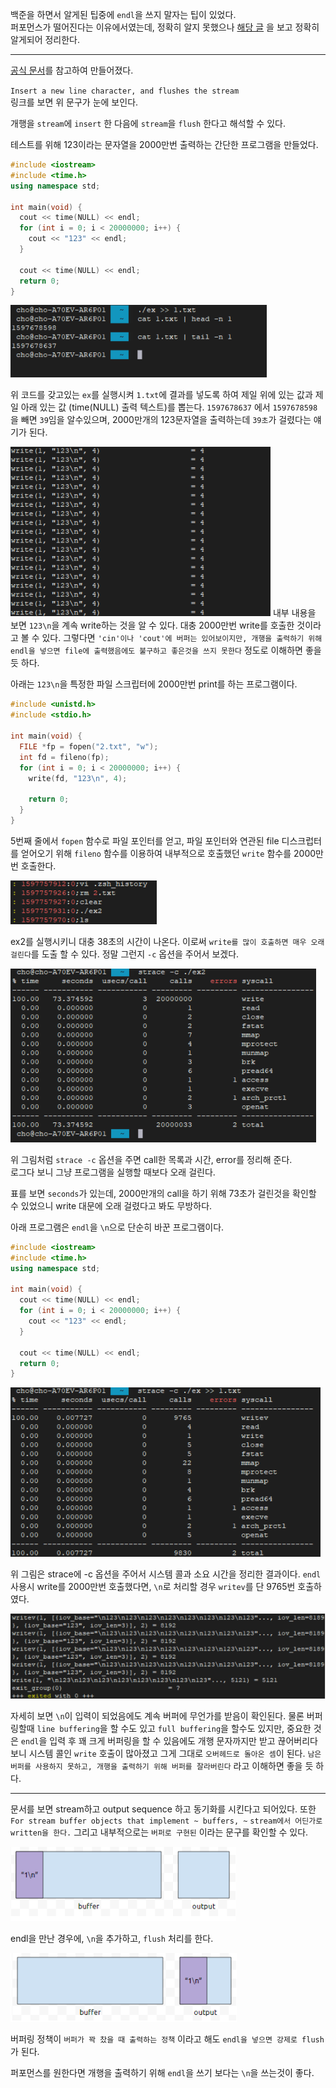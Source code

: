 백준을 하면서 알게된 팁중에 `endl`을 쓰지 말자는 팁이 있었다.  
퍼포먼스가 떨어진다는 이유에서였는데, 정확히 알지 못했으나 [해당 글](https://codingdog.tistory.com/entry/%ED%95%AD%EC%83%81-flush%EB%A5%BC-%ED%95%B4%EC%84%9C-%EB%8A%90%EB%A6%B0-c-endl) 을 보고 정확히 알게되어 정리한다.

---

[공식 문서](http://www.cplusplus.com/reference/ostream/endl/)를 참고하여 만들어졌다.

`Insert a new line character, and flushes the stream`  
링크를 보면 위 문구가 눈에 보인다.

개행을 `stream`에 `insert` 한 다음에 `stream`을 `flush` 한다고 해석할 수 있다.

테스트를 위해 123이라는 문자열을 2000만번 출력하는 간단한 프로그램을 만들었다.  

```cpp
#include <iostream>
#include <time.h>
using namespace std;

int main(void) {
  cout << time(NULL) << endl;
  for (int i = 0; i < 20000000; i++) {
    cout << "123" << endl;
  }

  cout << time(NULL) << endl;
  return 0;
}
```

![](./images/2020-08-20-09-23-44.png)

위 코드를 갖고있는 `ex`를 실행시켜 `1.txt`에 결과를 넣도록 하여 제일 위에 있는 값과 제일 아래 있는 값 (time(NULL) 출력 텍스트)를 뽑는다.
`1597678637` 에서 `1597678598`을 빼면 `39`임을 알수있으며, 2000만개의 123문자열을 출력하는데 `39초`가 걸렸다는 얘기가 된다.

![](./images/2020-08-20-09-26-19.png)
내부 내용을 보면 `123\n`을 계속 write하는 것을 알 수 있다. 대충 2000만번 write를 호출한 것이라고 볼 수 있다.
그렇다면 `'cin'이나 'cout'에 버퍼는 있어보이지만, 개행을 출력하기 위해 endl을 넣으면 file에 출력했음에도 불구하고 좋은것을 쓰지 못한다` 정도로 이해하면 좋을 듯 하다.

아래는 `123\n`을 특정한 파일 스크립터에 2000만번 print를 하는 프로그램이다.

```cpp
#include <unistd.h>
#include <stdio.h>

int main(void) {
  FILE *fp = fopen("2.txt", "w");
  int fd = fileno(fp);
  for (int i = 0; i < 20000000; i++) {
    write(fd, "123\n", 4);

    return 0;
  }
}
```

5번째 줄에서 `fopen` 함수로 파일 포인터를 얻고, 파일 포인터와 연관된 file 디스크럽터를 얻어오기 위해 `fileno` 함수를 이용하여 내부적으로 호출했던 `write` 함수를 2000만번 호출한다.

![](./images/2020-08-20-09-35-12.png)

ex2를 실행시키니 대충 38초의 시간이 나온다. 이로써 `write를 많이 호출하면 매우 오래걸린다`를 도출 할 수 있다.
정말 그런지 `-c` 옵션을 주어서 보겠다.

![](./images/2020-08-20-09-36-53.png)

위 그림처럼 `strace -c` 옵션을 주면 call한 목록과 시간, error를 정리해 준다.  
로그다 보니 그냥 프로그램을 실행할 때보다 오래 걸린다.

표를 보면 `seconds`가 있는데, 2000만개의 call을 하기 위해 73초가 걸린것을 확인할 수 있었으니 write 대문에 오래 걸렸다고 봐도 무방하다.

아래 프로그램은 `endl`을 `\n`으로 단순히 바꾼 프로그램이다.

```cpp
#include <iostream>
#include <time.h>
using namespace std;

int main(void) {
  cout << time(NULL) << endl;
  for (int i = 0; i < 20000000; i++) {
    cout << "123" << endl;
  }

  cout << time(NULL) << endl;
  return 0;
}
```

![](./images/2020-08-20-09-42-27.png)

위 그림은 strace에 -c 옵션을 주어서 시스템 콜과 소요 시간을 정리한 결과이다.
`endl`사용시 write를 2000만번 호출했다면, `\n`로 처리할 경우 `writev`를 단 9765번 호출하였다.

![](./images/2020-08-20-09-43-41.png)

자세히 보면 `\n`이 입력이 되었음에도 계속 버퍼에 무언가를 받음이 확인된다. 물론 버퍼링할때 `line buffering`을 할 수도 있고 `full buffering`을 할수도 있지만, 중요한 것은 `endl`을 입력 후 꽤 크게 버퍼링을 할 수 있음에도 개행 문자까지만 받고 끊어버리다 보니 시스템 콜인 `write` 호출이 많아졌고 그게 그대로 `오버헤드로 돌아온 셈`이 된다.
`남은 버퍼를 사용하지 못하고, 개행을 출력하기 위해 버퍼를 잘라버린다` 라고 이해하면 좋을 듯 하다.

---

문서를 보면 stream하고 output sequence 하고 동기화를 시킨다고 되어있다. 또한 `For stream buffer objects that implement ~ buffers, ~` `stream에서 어딘가로 written을 한다.` 그리고 내부적으로는 `버퍼로 구현된` 이라는 문구를 확인할 수 있다.

![](./images/2020-08-20-09-46-37.png)

endl을 만난 경우에, `\n`을 추가하고, `flush` 처리를 한다.

![](./images/2020-08-20-09-47-00.png)

버퍼링 정책이 `버퍼가 꽉 찼을 때 출력하는 정책` 이라고 해도 `endl을 넣으면 강제로 flush`가 된다.

퍼포먼스를 원한다면 개행을 출력하기 위해 `endl`을 쓰기 보다는 `\n`을 쓰는것이 좋다.
